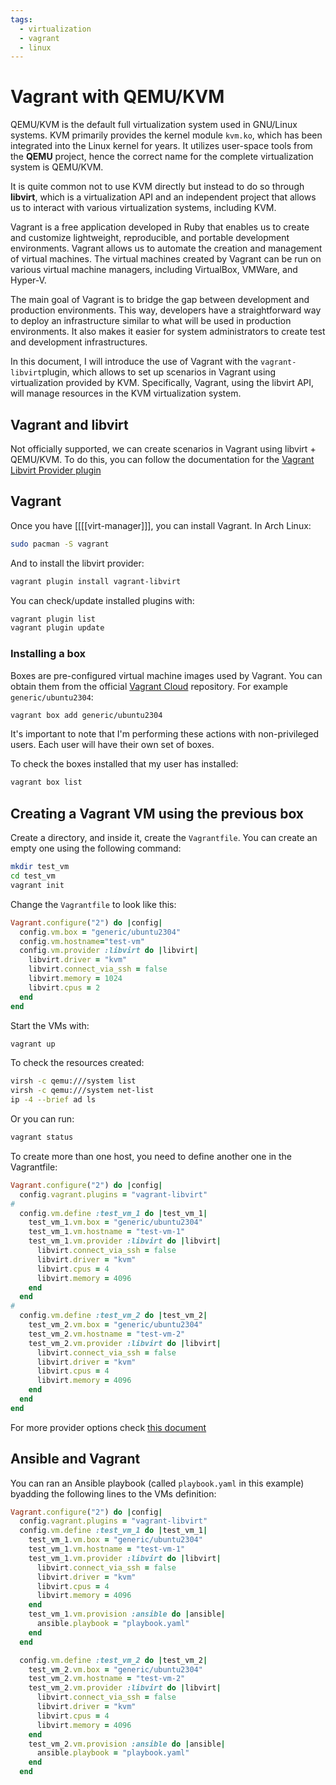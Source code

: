 ```yaml
---
tags:
  - virtualization
  - vagrant
  - linux
---
```


# Vagrant with QEMU/KVM

QEMU/KVM  is the default full virtualization system used in GNU/Linux systems.
KVM primarily provides the kernel module `kvm.ko`, which has been integrated
into the Linux kernel for years. It utilizes user-space tools from the **QEMU**
project, hence the correct name for the complete virtualization system is
QEMU/KVM.

It is quite common not to use KVM directly but instead to do so through
**libvirt**, which is a virtualization API and an independent project that
allows us to interact with various virtualization systems, including KVM.

Vagrant is a free application developed in Ruby that enables us to create and
customize lightweight, reproducible, and portable development environments.
Vagrant allows us to automate the creation and management of virtual machines.
The virtual machines created by Vagrant can be run on various virtual machine
managers, including VirtualBox, VMWare, and Hyper-V.

The main goal of Vagrant is to bridge the gap between development and production
environments. This way, developers have a straightforward way to deploy an
infrastructure similar to what will be used in production environments. It also
makes it easier for system administrators to create test and development
infrastructures.

In this document, I will introduce the use of Vagrant with the
`vagrant-libvirt`plugin, which allows to set up scenarios in Vagrant using
virtualization provided by KVM. Specifically, Vagrant, using the libvirt API,
will manage resources in the KVM virtualization system.

## Vagrant and libvirt

Not officially supported, we can create scenarios in Vagrant using libvirt +
QEMU/KVM. To do this, you can follow the documentation for the [Vagrant Libvirt
Provider plugin](https://github.com/vagrant-libvirt/vagrant-libvirt)

## Vagrant

Once you have [[[[virt-manager]]], you can install Vagrant. In Arch Linux:

```bash
sudo pacman -S vagrant
```

And to install the libvirt provider:

```bash
vagrant plugin install vagrant-libvirt
```

You can check/update installed plugins with:

```bash
vagrant plugin list
vagrant plugin update
```

### Installing a box

Boxes are pre-configured virtual machine images used by Vagrant. You can obtain
them from the official [Vagrant Cloud](https://app.vagrantup.com/boxes/search)
repository. For example `generic/ubuntu2304`:

```bash
vagrant box add generic/ubuntu2304
```

It's important to note that I'm performing these actions with non-privileged
users. Each user will have their own set of boxes.

To check the boxes installed that my user has installed:

```bash
vagrant box list
```

## Creating a Vagrant VM using the previous box

Create a directory, and inside it, create the `Vagrantfile`. You can create an
empty one using the following command:

```bash
mkdir test_vm
cd test_vm
vagrant init
```

Change the `Vagrantfile` to look like this:

```ruby
Vagrant.configure("2") do |config|
  config.vm.box = "generic/ubuntu2304"
  config.vm.hostname="test-vm"
  config.vm.provider :libvirt do |libvirt|
    libvirt.driver = "kvm"
    libvirt.connect_via_ssh = false
    libvirt.memory = 1024
    libvirt.cpus = 2
  end
end
```

Start the VMs with:

```bash
vagrant up
```

To check the  resources created:

```bash
virsh -c qemu:///system list
virsh -c qemu:///system net-list
ip -4 --brief ad ls
```
Or you can run:

```bash
vagrant status
```

To create more than one host, you need to define another one in the Vagrantfile:

```ruby
Vagrant.configure("2") do |config|
  config.vagrant.plugins = "vagrant-libvirt"
#
  config.vm.define :test_vm_1 do |test_vm_1|
    test_vm_1.vm.box = "generic/ubuntu2304"
    test_vm_1.vm.hostname = "test-vm-1"
    test_vm_1.vm.provider :libvirt do |libvirt|
      libvirt.connect_via_ssh = false
      libvirt.driver = "kvm"
      libvirt.cpus = 4
      libvirt.memory = 4096
    end
  end
#
  config.vm.define :test_vm_2 do |test_vm_2|
    test_vm_2.vm.box = "generic/ubuntu2304"
    test_vm_2.vm.hostname = "test-vm-2"
    test_vm_2.vm.provider :libvirt do |libvirt|
      libvirt.connect_via_ssh = false
      libvirt.driver = "kvm"
      libvirt.cpus = 4
      libvirt.memory = 4096
    end
  end
end
```

For more provider options check [this
document](https://github.com/vagrant-libvirt/vagrant-libvirt/blob/main/docs/configuration.markdownj)

## Ansible and Vagrant

You can ran an Ansible playbook (called `playbook.yaml` in this example)
byadding the following lines to the VMs definition:

```ruby
Vagrant.configure("2") do |config|
  config.vagrant.plugins = "vagrant-libvirt"
  config.vm.define :test_vm_1 do |test_vm_1|
    test_vm_1.vm.box = "generic/ubuntu2304"
    test_vm_1.vm.hostname = "test-vm-1"
    test_vm_1.vm.provider :libvirt do |libvirt|
      libvirt.connect_via_ssh = false
      libvirt.driver = "kvm"
      libvirt.cpus = 4
      libvirt.memory = 4096
    end
    test_vm_1.vm.provision :ansible do |ansible|
      ansible.playbook = "playbook.yaml"
    end
  end

  config.vm.define :test_vm_2 do |test_vm_2|
    test_vm_2.vm.box = "generic/ubuntu2304"
    test_vm_2.vm.hostname = "test-vm-2"
    test_vm_2.vm.provider :libvirt do |libvirt|
      libvirt.connect_via_ssh = false
      libvirt.driver = "kvm"
      libvirt.cpus = 4
      libvirt.memory = 4096
    end
    test_vm_2.vm.provision :ansible do |ansible|
      ansible.playbook = "playbook.yaml"
    end
  end
```